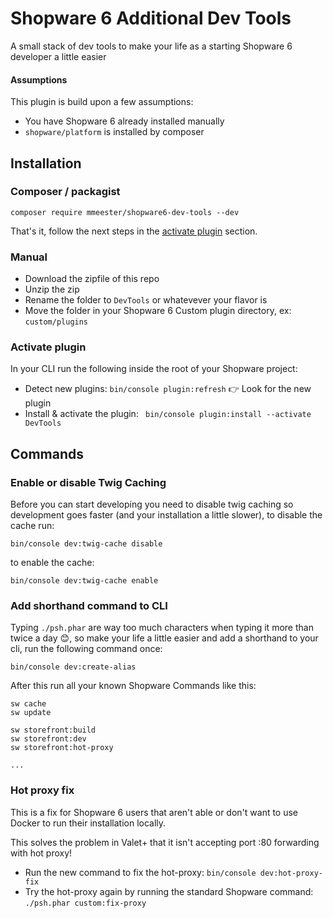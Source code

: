 # Shopware 6 Additional Dev Tools

A small stack of dev tools to make your life as a starting Shopware 6 developer a little easier

#### Assumptions

This plugin is build upon a few assumptions:

- You have Shopware 6 already installed manually
- `shopware/platform` is installed by composer

## Installation

### Composer / packagist
```
composer require mmeester/shopware6-dev-tools --dev
```
That's it, follow the next steps in the [activate plugin](#activate-plugin) section.

### Manual
- Download the zipfile of this repo
- Unzip the zip
- Rename the folder to `DevTools` or whatevever your flavor is
- Move the folder in your Shopware 6 Custom plugin directory, ex:  `custom/plugins`

### Activate plugin
In your CLI run the following inside the root of your Shopware project:

- Detect new plugins: `bin/console plugin:refresh`  👉 Look for the new plugin 
- Install & activate the plugin: ` bin/console plugin:install --activate DevTools`

## Commands

### Enable or disable Twig Caching
Before you can start developing you need to disable twig caching so development goes faster (and your installation a little slower), to disable the cache run:

```
bin/console dev:twig-cache disable
```

to enable the cache:

```
bin/console dev:twig-cache enable
```
  
### Add shorthand command to CLI
Typing `./psh.phar` are way too much characters when typing it more than twice a day 😊, so make your life a little easier and add a shorthand to your cli, run the following command once:

```
bin/console dev:create-alias
```

After this run all your known Shopware Commands like this:

```
sw cache
sw update

sw storefront:build
sw storefront:dev
sw storefront:hot-proxy

...
```  
  
### Hot proxy fix

This is a fix for Shopware 6 users that aren't able or don't want to use Docker to run their installation locally. 

This solves the problem in Valet+ that it isn't accepting port :80 forwarding with hot proxy!

- Run the new command to fix the hot-proxy: `bin/console dev:hot-proxy-fix`
- Try the hot-proxy again by running the standard Shopware command: `./psh.phar custom:fix-proxy`
